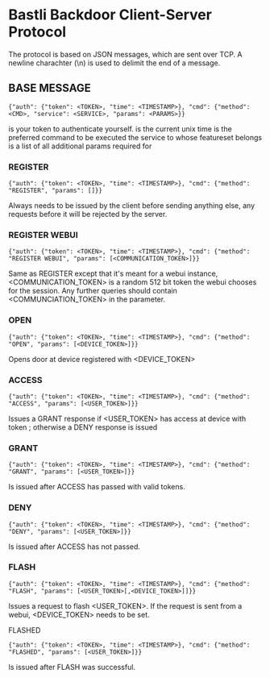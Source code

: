 # Bastli Backdoor Client-Server Protocol

The protocol is based on JSON messages, which are sent over TCP. A newline charachter (\n) is used to delimit
the end of a message.

## BASE MESSAGE

    {"auth": {"token": <TOKEN>, "time": <TIMESTAMP>}, "cmd": {"method": <CMD>, "service": <SERVICE>, "params": <PARAMS>}}

<TOKEN> is your token to authenticate yourself.
<TIMESTAMP> is the current unix time
<CMD> is the preferred command to be executed
<SERVICE> the service to whose featureset <CMD> belongs
<PARAMS> is a list of all additional params required for <CMD>


### REGISTER

    {"auth": {"token": <TOKEN>, "time": <TIMESTAMP>}, "cmd": {"method": "REGISTER", "params": []}}
    
Always needs to be issued by the client before sending anything else, 
any requests before it will be rejected by the server.


### REGISTER WEBUI

    {"auth": {"token": <TOKEN>, "time": <TIMESTAMP>}, "cmd": {"method": "REGISTER WEBUI", "params": [<COMMUNICATION_TOKEN>]}}
    
Same as REGISTER except that it's meant for a webui instance, <COMMUNICATION_TOKEN> is a random 512 bit token the webui chooses for the session.
Any further queries should contain <COMMUNCIATION_TOKEN> in the <TOKEN> parameter.

### OPEN

    {"auth": {"token": <TOKEN>, "time": <TIMESTAMP>}, "cmd": {"method": "OPEN", "params": [<DEVICE_TOKEN>]}}
   
Opens door at device registered with <DEVICE_TOKEN>

### ACCESS

    {"auth": {"token": <TOKEN>, "time": <TIMESTAMP>}, "cmd": {"method": "ACCESS", "params": [<USER_TOKEN>]}}

Issues a GRANT response if <USER_TOKEN> has access at device with token <TOKEN>; otherwise a DENY response is issued

### GRANT

    {"auth": {"token": <TOKEN>, "time": <TIMESTAMP>}, "cmd": {"method": "GRANT", "params": [<USER_TOKEN>]}}

Is issued after ACCESS has passed with valid tokens.

### DENY

    {"auth": {"token": <TOKEN>, "time": <TIMESTAMP>}, "cmd": {"method": "DENY", "params": [<USER_TOKEN>]}}

Is issued after ACCESS has not passed.

### FLASH

    {"auth": {"token": <TOKEN>, "time": <TIMESTAMP>}, "cmd": {"method": "FLASH", "params": [<USER_TOKEN>[,<DEVICE_TOKEN>]]}}

Issues a request to flash <USER_TOKEN>. If the request is sent from a webui, <DEVICE_TOKEN> needs to be set.

FLASHED

    {"auth": {"token": <TOKEN>, "time": <TIMESTAMP>}, "cmd": {"method": "FLASHED", "params": [<USER_TOKEN>]}}

Is issued after FLASH was successful.
